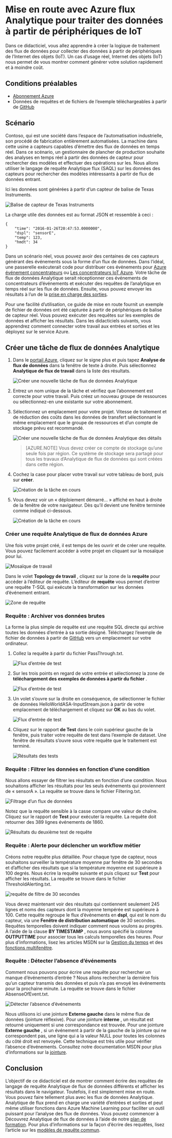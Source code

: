 <properties
    pageTitle="Mise en route Azure flux Analytique pour traiter des données à partir de périphériques de IoT. | Microsoft Azure"
    description="Flux de balises et de données de capteur analytique de flux et de traitement des données en temps réel IoT"
    keywords="IOT solution, mise en route d’iot"
    services="stream-analytics"
    documentationCenter=""
    authors="jeffstokes72"
    manager="jhubbard"
    editor="cgronlun"
/>

<tags
    ms.service="stream-analytics"
    ms.devlang="na"
    ms.topic="hero-article"
    ms.tgt_pltfrm="na"
    ms.workload="data-services"
    ms.date="10/19/2016"
    ms.author="jeffstok"
/>

# <a name="get-started-with-azure-stream-analytics-to-process-data-from-iot-devices"></a>Mise en route avec Azure flux Analytique pour traiter des données à partir de périphériques de IoT

Dans ce didacticiel, vous allez apprendre à créer la logique de traitement des flux de données pour collecter des données à partir de périphériques de l’Internet des objets (IoT). Un cas d’usage réel, Internet des objets (IoT) nous permet de vous montrer comment générer votre solution rapidement et à moindre coût.

## <a name="prerequisites"></a>Conditions préalables

-   [Abonnement Azure](https://azure.microsoft.com/pricing/free-trial/)
-   Données de requêtes et de fichiers de l’exemple téléchargeables à partir de [GitHub](https://aka.ms/azure-stream-analytics-get-started-iot)

## <a name="scenario"></a>Scénario

Contoso, qui est une société dans l’espace de l’automatisation industrielle, son procédé de fabrication entièrement automatisées. La machine dans cette usine a capteurs capables d’émettre des flux de données en temps réel. Dans ce scénario, un gestionnaire de plancher de production souhaite des analyses en temps réel à partir des données de capteur pour rechercher des modèles et effectuer des opérations sur les. Nous allons utiliser le langage de requête Analytique flux (SAQL) sur les données des capteurs pour rechercher des modèles intéressants à partir de flux de données entrant.

Ici les données sont générées à partir d’un capteur de balise de Texas Instruments.

![Balise de capteur de Texas Instruments](./media/stream-analytics-get-started-with-iot-devices/stream-analytics-get-started-with-iot-devices-01.jpg)

La charge utile des données est au format JSON et ressemble à ceci :


    {
        "time": "2016-01-26T20:47:53.0000000",  
        "dspl": "sensorE",  
        "temp": 123,  
        "hmdt": 34  
    }  

Dans un scénario réel, vous pouvez avoir des centaines de ces capteurs générant des événements sous la forme d’un flux de données. Dans l’idéal, une passerelle exécuterait code pour distribuer ces événements pour [Azure événement concentrateurs](https://azure.microsoft.com/services/event-hubs/) ou [Les concentrateurs IoT Azure](https://azure.microsoft.com/services/iot-hub/). Votre tâche de flux de données Analytique serait réceptionner ces événements de concentrateurs d’événements et exécuter des requêtes de l’analytique en temps réel sur les flux de données. Ensuite, vous pouvez envoyer les résultats à l’un de la [prise en charge des sorties](stream-analytics-define-outputs.md).

Pour une facilité d’utilisation, ce guide de mise en route fournit un exemple de fichier de données ont été capturée à partir de périphériques de balise de capteur réel. Vous pouvez exécuter des requêtes sur les exemples de données et afficher les résultats. Dans les didacticiels suivants, vous apprendrez comment connecter votre travail aux entrées et sorties et les déployez sur le service Azure.

## <a name="create-a-stream-analytics-job"></a>Créer une tâche de flux de données Analytique

1. Dans le [portail Azure](http://portal.azure.com), cliquez sur le signe plus et puis tapez **Analyse de flux de données** dans la fenêtre de texte à droite. Puis sélectionnez **Analytique de flux de travail** dans la liste des résultats.

    ![Créer une nouvelle tâche de flux de données Analytique](./media/stream-analytics-get-started-with-iot-devices/stream-analytics-get-started-with-iot-devices-02.png)

2. Entrez un nom unique de la tâche et vérifiez que l’abonnement est correcte pour votre travail. Puis créez un nouveau groupe de ressources ou sélectionnez-en une existante sur votre abonnement.

3. Sélectionnez un emplacement pour votre projet. Vitesse de traitement et de réduction des coûts dans les données de transfert sélectionnant le même emplacement que le groupe de ressources et d’un compte de stockage prévu est recommandé.

    ![Créer une nouvelle tâche de flux de données Analytique des détails](./media/stream-analytics-get-started-with-iot-devices/stream-analytics-get-started-with-iot-devices-03.png)

    > [AZURE.NOTE] Vous devez créer ce compte de stockage qu’une seule fois par région. Ce système de stockage sera partagé pour tous les travaux d’Analytique de flux de données qui sont créées dans cette région.

4. Cochez la case pour placer votre travail sur votre tableau de bord, puis sur **créer**.

    ![Création de la tâche en cours](./media/stream-analytics-get-started-with-iot-devices/stream-analytics-get-started-with-iot-devices-03a.png)

5. Vous devez voir un « déploiement démarré... » affiché en haut à droite de la fenêtre de votre navigateur. Dès qu’il devient une fenêtre terminée comme indiqué ci-dessous.

    ![Création de la tâche en cours](./media/stream-analytics-get-started-with-iot-devices/stream-analytics-get-started-with-iot-devices-03b.png)

### <a name="create-an-azure-stream-analytics-query"></a>Créer une requête Analytique de flux de données Azure

Une fois votre projet créé, il est temps de les ouvrir et de créer une requête. Vous pouvez facilement accéder à votre projet en cliquant sur la mosaïque pour lui.

![Mosaïque de travail](./media/stream-analytics-get-started-with-iot-devices/stream-analytics-get-started-with-iot-devices-04.png)

Dans le volet **Topology de travail** , cliquez sur la zone de la **requête** pour accéder à l’éditeur de requête. L’éditeur de **requête** vous permet d’entrer une requête T-SQL qui exécute la transformation sur les données d’événement entrant.

![Zone de requête](./media/stream-analytics-get-started-with-iot-devices/stream-analytics-get-started-with-iot-devices-05.png)

### <a name="query-archive-your-raw-data"></a>Requête : Archiver vos données brutes

La forme la plus simple de requête est une requête SQL directe qui archive toutes les données d’entrée à sa sortie désigné. Téléchargez l’exemple de fichier de données à partir de [GitHub](https://aka.ms/azure-stream-analytics-get-started-iot) vers un emplacement sur votre ordinateur. 

1. Collez la requête à partir du fichier PassThrough.txt. 

    ![Flux d’entrée de test](./media/stream-analytics-get-started-with-iot-devices/stream-analytics-get-started-with-iot-devices-06.png)

2. Sur les trois points en regard de votre entrée et sélectionnez la zone de **téléchargement des exemples de données à partir du fichier** .

    ![Flux d’entrée de test](./media/stream-analytics-get-started-with-iot-devices/stream-analytics-get-started-with-iot-devices-06a.png)

3. Un volet s’ouvre sur la droite en conséquence, de sélectionner le fichier de données HelloWorldASA-InputStream.json à partir de votre emplacement de téléchargement et cliquez sur **OK** au bas du volet.

    ![Flux d’entrée de test](./media/stream-analytics-get-started-with-iot-devices/stream-analytics-get-started-with-iot-devices-06b.png)

4. Cliquez sur le rapport **de Test** dans le coin supérieur gauche de la fenêtre, puis traiter votre requête de test dans l’exemple de dataset. Une fenêtre de résultats s’ouvre sous votre requête que le traitement est terminé.

    ![Résultats des tests](./media/stream-analytics-get-started-with-iot-devices/stream-analytics-get-started-with-iot-devices-07.png)

### <a name="query-filter-the-data-based-on-a-condition"></a>Requête : Filtrer les données en fonction d’une condition

Nous allons essayer de filtrer les résultats en fonction d’une condition. Nous souhaitons afficher les résultats pour les seuls événements qui proviennent de « sensorA ». La requête se trouve dans le fichier Filtering.txt.

![Filtrage d’un flux de données](./media/stream-analytics-get-started-with-iot-devices/stream-analytics-get-started-with-iot-devices-08.png)

Notez que la requête sensible à la casse compare une valeur de chaîne. Cliquez sur le rapport de **Test** pour exécuter la requête. La requête doit retourner des 389 lignes événements de 1860.

![Résultats du deuxième test de requête](./media/stream-analytics-get-started-with-iot-devices/stream-analytics-get-started-with-iot-devices-09.png)

### <a name="query-alert-to-trigger-a-business-workflow"></a>Requête : Alerte pour déclencher un workflow métier

Créons notre requête plus détaillée. Pour chaque type de capteur, nous souhaitons surveiller la température moyenne par fenêtre de 30 secondes et d’afficher des résultats que si la température moyenne est supérieure à 100 degrés. Nous écrire la requête suivante et puis cliquez sur **Test** pour afficher les résultats. La requête se trouve dans le fichier ThresholdAlerting.txt.

![requête de filtre de 30 secondes](./media/stream-analytics-get-started-with-iot-devices/stream-analytics-get-started-with-iot-devices-10.png)

Vous devez maintenant voir des résultats qui contiennent seulement 245 lignes et noms des capteurs dont la moyenne tempérée est supérieure à 100. Cette requête regroupe le flux d’événements en **dspl**, qui est le nom du capteur, via une **Fenêtre de distribution automatique** de 30 secondes. Requêtes temporelles doivent indiquer comment nous voulons au progrès. À l’aide de la clause **BY TIMESTAMP** , nous avons spécifié la colonne **OUTPUTTIME** pour associer tous les calculs temporelles des heures. Pour plus d’informations, lisez les articles MSDN sur la [Gestion du temps](https://msdn.microsoft.com/library/azure/mt582045.aspx) et des [fonctions multifenêtre](https://msdn.microsoft.com/library/azure/dn835019.aspx).

### <a name="query-detect-absence-of-events"></a>Requête : Détecter l’absence d’événements

Comment nous pouvons pour écrire une requête pour rechercher un manque d’événements d’entrée ? Nous allons rechercher la dernière fois qu’un capteur transmis des données et puis n’a pas envoyé les événements pour la prochaine minute. La requête se trouve dans le fichier AbsenseOfEvent.txt.

![Détecter l’absence d’événements](./media/stream-analytics-get-started-with-iot-devices/stream-analytics-get-started-with-iot-devices-11.png)

Nous utilisons ici une jointure **Externe gauche** dans le même flux de données (jointure réflexive). Pour une jointure **interne** , un résultat est retourné uniquement si une correspondance est trouvée.  Pour une jointure **Externe gauche** , si un événement à partir de la gauche de la jointure qui ne correspondent pas, une ligne qui a la valeur NULL pour toutes les colonnes du côté droit est renvoyée. Cette technique est très utile pour vérifier l’absence d’événements. Consultez notre documentation MSDN pour plus d’informations sur la [jointure](https://msdn.microsoft.com/library/azure/dn835026.aspx).

## <a name="conclusion"></a>Conclusion

L’objectif de ce didacticiel est de montrer comment écrire des requêtes de langage de requête Analytique de flux de données différents et afficher les résultats dans le navigateur. Toutefois, il est simplement mise en route. Vous pouvez faire tellement plus avec les flux de données Analytique. Analytique de flux prend en charge une variété d’entrées et sorties et peut même utiliser fonctions dans Azure Machine Learning pour faciliter un outil puissant pour l’analyse des flux de données. Vous pouvez commencer à Découvrez Analytique de flux de données à l’aide de notre [plan de formation](https://azure.microsoft.com/documentation/learning-paths/stream-analytics/). Pour plus d’informations sur la façon d’écrire des requêtes, lisez l’article sur les [modèles de requête commun](./stream-analytics-stream-analytics-query-patterns.md).
